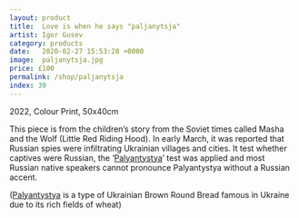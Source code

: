 ```yaml
---
layout: product
title:  Love is when he says "paljanytsja"
artist: Igor Gusev
category: products
date:   2020-02-27 15:53:28 +0000
image:  paljanytsja.jpg
price: £100
permalink: /shop/paljanytsja
index: 39
---
```

2022, Colour Print, 50x40cm

This piece is from the children’s story from the Soviet times called Masha and the Wolf (Little Red Riding Hood). In early March, it was reported that Russian spies were infiltrating Ukrainian villages and cities. It test whether captives were Russian, the ‘<a href="https://www.reddit.com/r/UkrainianConflict/comments/tcmfvt/captured_saboteur_is_given_the_паляниця_test/">Palyantystya</a>’ test was applied and most Russian native speakers cannot pronounce Palyantystya without a Russian accent.

(<a href="https://en.wikipedia.org/wiki/Palianytsia">Palyantystya</a> is a type of Ukrainian Brown Round Bread famous in Ukraine due to its rich fields of wheat)

